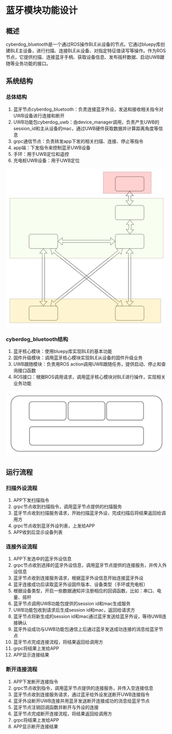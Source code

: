 # 蓝牙模块功能设计

## 概述

cyberdog_bluetooth是一个通过ROS操作BLE从设备的节点。它通过bluepy库创建BLE主设备，进行扫描、连接BLE从设备、对指定特征值读写等操作。作为ROS节点，它提供扫描、连接蓝牙手柄、获取设备信息、发布摇杆数据、启动UWB跟随等业务功能的接口。

## 系统结构

### 总体结构

1. 蓝牙节点cyberdog_bluetooth：负责连接蓝牙外设，发送和接收相关指令对UWB设备进行连接和断开
2. UWB功能包cyberdog_uwb：由device_manager调用，负责产生UWB的session_id和主从设备的mac，通过UWB硬件获取数据并计算距离角度等信息
3. grpc通信节点：负责转发app下发的相关扫描、连接、停止等指令
4. app端：下发指令来控制蓝牙UWB设备
5. 手环：用于UWB定位和遥控
6. 充电桩UWB设备：用于UWB定位

![struct](./image/cyberdog_bluetooth/cyberdog_bluetooth_cn.svg)

### cyberdog_bluetooth结构

1. 蓝牙核心模块：使用bluepy库实现BLE的基本功能
2. 固件升级模块：调用蓝牙核心模块实现BLE从设备的固件升级业务
3. UWB跟随模块：负责用ROS action调用UWB跟随任务，提供启动、停止和查询接口函数
4. ROS接口：根据ROS调用请求，调用蓝牙核心模块对BLE进行操作，实现相关业务功能

![node_struct](./image/cyberdog_bluetooth/cyberdog_bluetooth_node_cn.svg)

## 运行流程

### 扫描外设流程

1. APP下发扫描指令
2. grpc节点收到扫描指令，调用蓝牙节点提供的扫描服务
3. 蓝牙节点收到扫描服务请求，开始扫描蓝牙外设，完成扫描后将结果返回给调用方
4. grpc节点收到蓝牙外设列表，上发给APP
5. APP收到后显示设备列表

### 连接外设流程

1. APP下发选中的蓝牙外设信息
2. grpc节点收到选择的蓝牙外设信息，调用蓝牙节点提供的连接服务，并传入外设信息
3. 蓝牙节点收到连接服务请求，根据蓝牙外设信息开始连接蓝牙外设
4. 蓝牙连接成功后读取蓝牙外设固件版本、设备类型（手环或充电桩）
5. 根据设备类型，开启一些数据通知并注册相应的回调函数，比如：串口、电量、摇杆
6. 蓝牙节点调用UWB功能包提供的session id和mac生成服务
7. UWB功能包收到请求后生成session id和mac，返回给请求方
8. 蓝牙节点将新生成的session id和mac通过蓝牙发送给蓝牙外设，等待UWB连接确认
9. 蓝牙外设成功与UWB功能包通信上后通过蓝牙发送成功连接的消息给蓝牙节点
10. 蓝牙节点完成连接流程，将结果返回给调用方
11. grpc将结果上发给APP
12. APP显示连接结果

### 断开连接流程

1. APP下发断开连接指令
2. grpc节点收到指令，调用蓝牙节点提供的连接服务，并传入空连接信息
3. 蓝牙节点收到连接服务请求，通过蓝牙给外设发送断开UWB连接指令
4. 蓝牙外设断开UWB连接并用蓝牙发送断开连接成功的消息给蓝牙节点
5. 蓝牙节点注销回调函数并断开与外设的连接
6. 蓝牙节点完成断开连接流程，将结果返回给调用方
7. grpc将结果上发给APP
8. APP显示断开连接结果